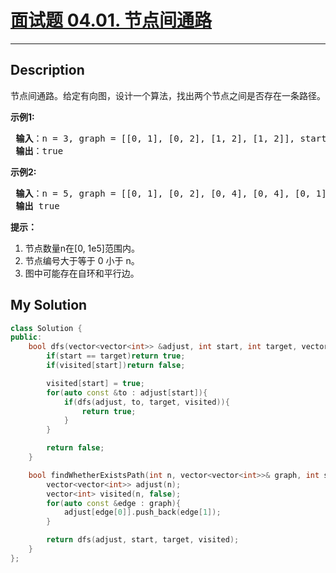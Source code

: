 # [面试题 04.01. 节点间通路](https://leetcode-cn.com/problems/route-between-nodes-lcci/)

---

## Description

<section>
<p>节点间通路。给定有向图，设计一个算法，找出两个节点之间是否存在一条路径。</p>
<p><strong>示例1:</strong></p>
<pre><strong> 输入</strong>：n = 3, graph = [[0, 1], [0, 2], [1, 2], [1, 2]], start = 0, target = 2
<strong> 输出</strong>：true
</pre>
<p><strong>示例2:</strong></p>
<pre><strong> 输入</strong>：n = 5, graph = [[0, 1], [0, 2], [0, 4], [0, 4], [0, 1], [1, 3], [1, 4], [1, 3], [2, 3], [3, 4]], start = 0, target = 4
<strong> 输出</strong> true
</pre>
<p><strong>提示：</strong></p>
<ol>
	<li>节点数量n在[0, 1e5]范围内。</li>
	<li>节点编号大于等于 0 小于 n。</li>
	<li>图中可能存在自环和平行边。</li>
</ol>
</section>


## My Solution

```cpp
class Solution {
public:
    bool dfs(vector<vector<int>> &adjust, int start, int target, vector<int> &visited){
        if(start == target)return true;
        if(visited[start])return false;

        visited[start] = true;
        for(auto const &to : adjust[start]){
            if(dfs(adjust, to, target, visited)){
                return true;
            }
        }

        return false;
    }

    bool findWhetherExistsPath(int n, vector<vector<int>>& graph, int start, int target) {
        vector<vector<int>> adjust(n);
        vector<int> visited(n, false);
        for(auto const &edge : graph){
            adjust[edge[0]].push_back(edge[1]);
        }

        return dfs(adjust, start, target, visited);
    }
};
```